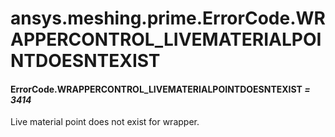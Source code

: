 <a id="ansys-meshing-prime-errorcode-wrappercontrol-livematerialpointdoesntexist"></a>

# ansys.meshing.prime.ErrorCode.WRAPPERCONTROL_LIVEMATERIALPOINTDOESNTEXIST

<a id="ansys.meshing.prime.ErrorCode.WRAPPERCONTROL_LIVEMATERIALPOINTDOESNTEXIST"></a>

#### ErrorCode.WRAPPERCONTROL_LIVEMATERIALPOINTDOESNTEXIST *= 3414*

Live material point does not exist for wrapper.

<!-- !! processed by numpydoc !! -->
